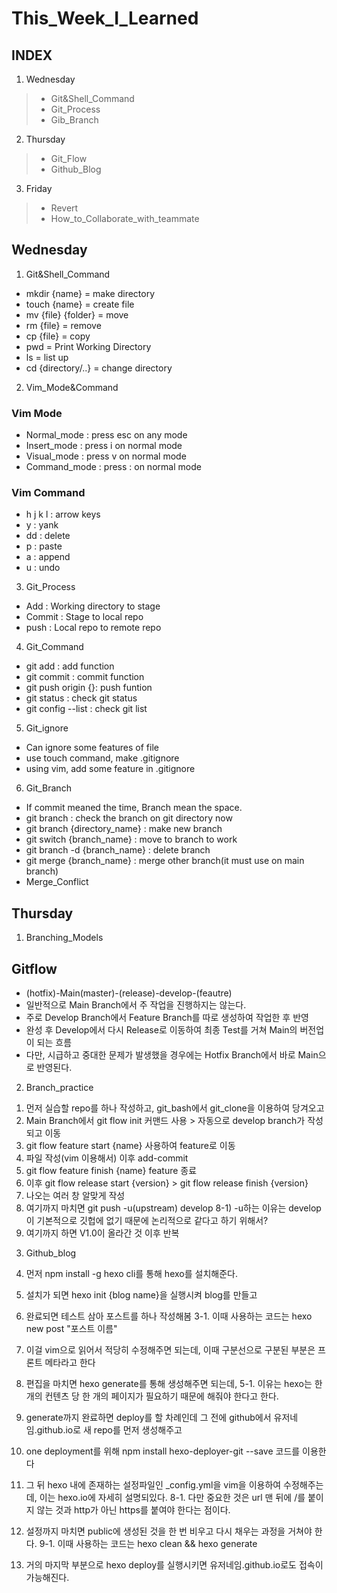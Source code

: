 # This_Week_I_Learned


## INDEX

1. Wednesday

> - Git&Shell_Command
> - Git_Process
> - Gib_Branch


2. Thursday
> - Git_Flow
> - Github_Blog


3. Friday
> - Revert
> - How_to_Collaborate_with_teammate


## Wednesday

1. Git&Shell_Command
- mkdir {name} = make directory
- touch {name} = create file
- mv {file} {folder} = move
- rm {file} = remove
- cp {file} = copy
- pwd = Print Working Directory
- ls = list up
- cd {directory/..} = change directory

2. Vim_Mode&Command
### Vim Mode
- Normal_mode : press esc on any mode
- Insert_mode : press i on normal mode
- Visual_mode : press v on normal mode
- Command_mode : press : on normal mode


### Vim Command
- h j k l : arrow keys
- y : yank
- dd : delete
- p : paste
- a : append
- u : undo

3. Git_Process
- Add : Working directory to stage
- Commit : Stage to local repo
- push : Local repo to remote repo

4. Git_Command
- git add : add function
- git commit : commit function
- git push origin {}: push funtion
- git status : check git status
- git config --list : check git list

5. Git_ignore
- Can ignore some features of file
- use touch command, make .gitignore
- using vim, add some feature in .gitignore

6. Git_Branch
- If commit meaned the time, Branch mean the space.
- git branch : check the branch on git directory now
- git branch {directory_name} : make new branch
- git switch {branch_name} : move to branch to work
- git branch -d {branch_name} : delete branch
- git merge {branch_name} : merge other branch(it must use on main branch)
- Merge_Conflict




## Thursday

1. Branching_Models
## Gitflow
- (hotfix)-Main(master)-(release)-develop-(feautre)
- 일반적으로 Main Branch에서 주 작업을 진행하지는 않는다.
- 주로 Develop Branch에서 Feature Branch를 따로 생성하여 작업한 후 반영
- 완성 후 Develop에서 다시 Release로 이동하여 최종 Test를 거쳐 Main의 버전업이 되는 흐름
- 다만, 시급하고 중대한 문제가 발생했을 경우에는 Hotfix Branch에서 바로 Main으로 반영된다.

2. Branch_practice
1) 먼저 실습할 repo를 하나 작성하고, git_bash에서 git_clone을 이용하여 당겨오고
2) Main Branch에서 git flow init 커맨드 사용 > 자동으로 develop branch가 작성되고 이동
3) git flow feature start {name} 사용하여 feature로 이동
4) 파일 작성(vim 이용해서) 이후 add-commit
5) git flow feature finish {name} feature 종료
6) 이후 git flow release start {version} > git flow release finish {version}
7) 나오는 여러 창 알맞게 작성
8) 여기까지 마치면 git push -u(upstream) develop
8-1) -u하는 이유는 develop이 기본적으로 깃헙에 없기 때문에 논리적으로 같다고 하기 위해서?
9) 여기까지 하면 V1.0이 올라간 것 이후 반복

3. Github_blog

1. 먼저 npm install -g hexo cli를 통해 hexo를 설치해준다.
2. 설치가 되면 hexo init {blog name}을 실행시켜 blog를 만들고
3. 완료되면 테스트 삼아 포스트를 하나 작성해봄
3-1. 이때 사용하는 코드는 hexo new post "포스트 이름"
4. 이걸 vim으로 읽어서 적당히 수정해주면 되는데, 이때 구분선으로 구분된 부분은 프론트 메타라고 한다
5. 편집을 마치면 hexo generate를 통해 생성해주면 되는데,
5-1. 이유는 hexo는 한 개의 컨텐츠 당 한 개의 페이지가 필요하기 때문에 해줘야 한다고 한다.
6. generate까지 완료하면 deploy를 할 차례인데 그 전에 github에서 유저네임.github.io로 새 repo를 먼저 생성해주고
7. one deployment를 위해 npm install hexo-deployer-git --save 코드를 이용한다
8. 그 뒤 hexo 내에 존재하는 설정파일인 _config.yml을 vim을 이용하여 수정해주는데, 이는 hexo.io에 자세히 설명되있다.
8-1. 다만 중요한 것은 url 맨 뒤에 /를 붙이지 않는 것과 http가 아닌 https를 붙여야 한다는 점이다.
9. 설정까지 마치면 public에 생성된 것을 한 번 비우고 다시 채우는 과정을 거쳐야 한다.
9-1. 이때 사용하는 코드는 hexo clean && hexo generate
10. 거의 마지막 부분으로 hexo deploy를 실행시키면 유저네임.github.io로도 접속이 가능해진다.

